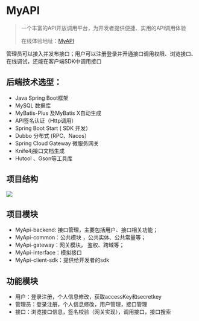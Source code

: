 # MyAPI

> 一个丰富的API开放调用平台，为开发者提供便捷、实用的API调用体验
>
> 在线体验地址：[MyAPI](http://wlsite.icu)

管理员可以接入并发布接口；用户可以注册登录并开通接口调用权限、浏览接口、在线调试，还能在客户端SDK中调用接口

## 后端技术选型：

- Java Spring Boot框架
- MySQL 数据库
- MyBatis-Plus 及MyBatis X自动生成
- API签名认证（Http调用）
- Spring Boot Start ( SDK 开发）
- Dubbo 分布式 (RPC、Nacos）
- Spring Cloud Gateway 微服务网关
- Knife4j接口文档生成
- Hutool 、Gson等工具库

## 项目结构
![](https://cdn.nlark.com/yuque/0/2024/jpeg/42967483/1711793713758-d4d05ac8-96d8-4d78-9473-4831474395fe.jpeg)

## 项目模块

- MyApi-backend: 接口管理，主要包括用户、接口相关功能；
- MyApi-common：公共模块 ，公共实体、公共常量等；
- MyApi-gateway：网关模块， 鉴权、跨域等；
- MyApi-interface：模拟接口
- MyApi-client-sdk：提供给开发者的sdk
## 功能模块

- 用户：登录注册，个人信息修改，获取accessKey和secretkey
- 管理员：登录注册，个人信息修改，用户管理，接口管理
- 接口：浏览接口信息，签名校验（网关实现），调用接口，接口搜索



